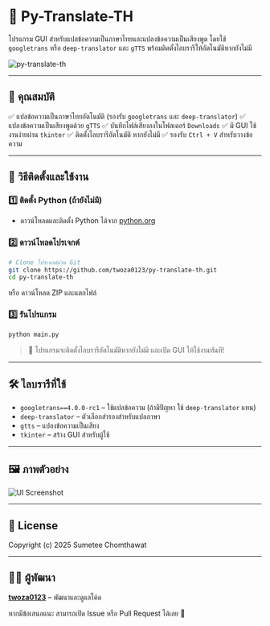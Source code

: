 # 🎤 Py-Translate-TH

โปรแกรม GUI สำหรับแปลข้อความเป็นภาษาไทยและแปลงข้อความเป็นเสียงพูด โดยใช้ `googletrans` หรือ `deep-translator` และ `gTTS` พร้อมติดตั้งไลบรารีให้อัตโนมัติหากยังไม่มี

![py-translate-th](https://github.com/twoza0123/py-translate-th/assets/93757631/4a8cc84d-d93f-445d-ae7b-74e4d6dc2ec4)

---

## 📌 คุณสมบัติ
✅ แปลข้อความเป็นภาษาไทยอัตโนมัติ (รองรับ `googletrans` และ `deep-translator`)
✅ แปลงข้อความเป็นเสียงพูดด้วย `gTTS`
✅ บันทึกไฟล์เสียงลงในโฟลเดอร์ `Downloads`
✅ มี GUI ใช้งานง่ายผ่าน `tkinter`
✅ ติดตั้งไลบรารีอัตโนมัติ หากยังไม่มี
✅ รองรับ `Ctrl + V` สำหรับวางข้อความ

---

## 🚀 วิธีติดตั้งและใช้งาน

### 1️⃣ ติดตั้ง Python (ถ้ายังไม่มี)
- ดาวน์โหลดและติดตั้ง Python ได้จาก [python.org](https://www.python.org/downloads/)

### 2️⃣ ดาวน์โหลดโปรเจกต์

```sh
# Clone โปรเจกต์ผ่าน Git
git clone https://github.com/twoza0123/py-translate-th.git
cd py-translate-th
```

หรือ ดาวน์โหลด ZIP และแตกไฟล์

### 3️⃣ รันโปรแกรม

```sh
python main.py
```

> 🔹 โปรแกรมจะติดตั้งไลบรารีอัตโนมัติหากยังไม่มี และเปิด GUI ให้ใช้งานทันที!

---

## 🛠️ ไลบรารีที่ใช้

- `googletrans==4.0.0-rc1` – ใช้แปลข้อความ (ถ้ามีปัญหา ใช้ `deep-translator` แทน)
- `deep-translator` – ตัวเลือกสำรองสำหรับแปลภาษา
- `gtts` – แปลงข้อความเป็นเสียง
- `tkinter` – สร้าง GUI สำหรับผู้ใช้

---

## 🖼️ ภาพตัวอย่าง

![UI Screenshot](https://github.com/twoza0123/py-translate-th/assets/93757631/4a8cc84d-d93f-445d-ae7b-74e4d6dc2ec4)

---

## 📜 License

Copyright (c) 2025 Sumetee Chomthawat

---

## 🧑‍💻 ผู้พัฒนา
**[twoza0123](https://github.com/twoza0123/)** – พัฒนาและดูแลโค้ด

หากมีข้อเสนอแนะ สามารถเปิด Issue หรือ Pull Request ได้เลย 🎉
